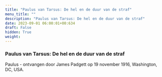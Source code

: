 ```yaml
---
title: "Paulus van Tarsus: De hel en de duur van de straf"
menu_title: ""
description: "Paulus van Tarsus: De hel en de duur van de straf"
date: 2023-09-01 06:00:01+00:634
draft: False
hidden: True
weight:
---
```

### Paulus van Tarsus: De hel en de duur van de straf

Paulus - ontvangen door James Padgett op 19 november 1916, Washington, DC, USA.
